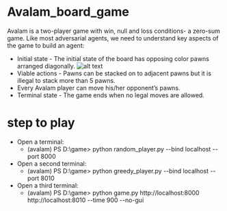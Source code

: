 # Avalam_board_game

Avalam is a two-player game with win, null and loss conditions- a zero-sum game. Like most adversarial agents, we need to understand key aspects of the game to build an agent:
- Initial state - The initial state of the board has opposing color pawns arranged diagonally. 
![alt text](http:images/next.png)
- Viable actions - Pawns can be stacked on to adjacent pawns but it is illegal to stack more than 5 pawns.
- Every Avalam player can move his/her opponent’s pawns.
- Terminal state - The game ends when no legal moves are allowed.


# step to play

-	Open a terminal: 
    - (avalam) PS D:\game> python random_player.py --bind localhost --port 8000
-	Open a second terminal:
    - (avalam) PS D:\game> python greedy_player.py --bind localhost --port 8010
-	Open a third terminal:
    -  (avalam) PS D:\game> python game.py http://localhost:8000 http://localhost:8010 --time 900 --no-gui

